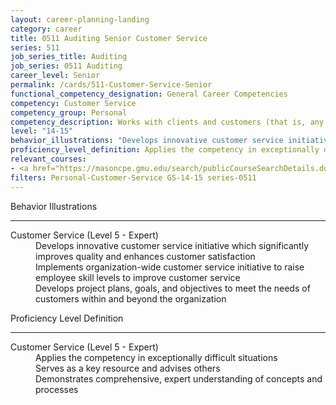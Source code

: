 ```yaml
---
layout: career-planning-landing
category: career
title: 0511 Auditing Senior Customer Service
series: 511
job_series_title: Auditing
job_series: 0511 Auditing
career_level: Senior
permalink: /cards/511-Customer-Service-Senior
functional_competency_designation: General Career Competencies
competency: Customer Service
competency_group: Personal
competency_description: Works with clients and customers (that is, any individuals who use or receive the services or products that your work unit produces, including the general public, individuals who work in the agency, other agencies, or organizations outside the Government) to assess their needs, provide information or assistance, resolve their problems, or satisfy their expectations; knows about available products and services; is committed to providing quality products and services
level: "14-15"
behavior_illustrations: "Develops innovative customer service initiative which significantly improves quality and enhances customer satisfaction ?Implements organization-wide customer service initiative to raise employee skill levels to improve customer service ? Develops project plans, goals, and objectives to meet the needs of customers within and beyond the organization   "
proficiency_level_definition: Applies the competency in exceptionally difficult situations ? Serves as a key resource and advises others ? Demonstrates comprehensive, expert understanding of concepts and processes
relevant_courses: 
- <a href="https://masoncpe.gmu.edu/search/publicCourseSearchDetails.do?method=load&courseId=2409729" aria-label="PEBU 0401 Vision of the Customer - https://masoncpe.gmu.edu/search/publicCourseSearchDetails.do?method=load&courseId=2409729">PEBU 0401 Vision of the Customer</a>, GMU
filters: Personal-Customer-Service GS-14-15 series-0511
---
```


<div class="desktop:grid-col-6 margin-y-3">
  <div class="border-top-2 bg-white padding-3 shadow-5 height-full members-hover border-1px button-border border-top-blue radius-lg">
    <p class="text-bold label-color font-size-21">Behavior Illustrations</p>
    <hr class="hr-green"/>
    <dl class="text-base card-content-color"><dt>Customer Service (Level 5 - Expert)</dt><dd>Develops innovative customer service initiative which significantly improves quality and enhances customer satisfaction </dd><dd>Implements organization-wide customer service initiative to raise employee skill levels to improve customer service </dd><dd> Develops project plans, goals, and objectives to meet the needs of customers within and beyond the organization 

</dd></dl>
  </div>
</div>
<div class="desktop:grid-col-6 margin-y-3">
  <div class="border-top-2 bg-white padding-3 shadow-5 height-full members-hover border-1px button-border border-top-blue radius-lg">
    <p class="text-bold label-color font-size-21">Proficiency Level Definition</p>
     <hr class="hr-green"/>
    <dl class="text-base card-content-color"><dt>Customer Service (Level 5 - Expert)</dt><dd>Applies the competency in exceptionally difficult situations </dd><dd> Serves as a key resource and advises others </dd><dd> Demonstrates comprehensive, expert understanding of concepts and processes</dd></dl>
  </div>
</div>